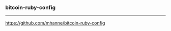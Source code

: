 ### bitcoin-ruby-config
---
https://github.com/mhanne/bitcoin-ruby-config

```
```

```
```

```
```


